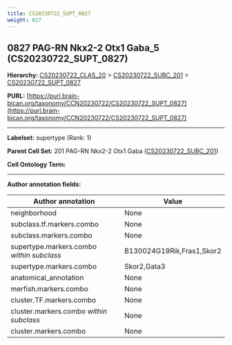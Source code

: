 ```yaml
---
title: CS20230722_SUPT_0827
weight: 827
---
```

## 0827 PAG-RN Nkx2-2 Otx1 Gaba_5 (CS20230722_SUPT_0827)
<b>Hierarchy: </b>
[CS20230722_CLAS_20](../CS20230722_CLAS_20) >
[CS20230722_SUBC_201](../CS20230722_SUBC_201) >
[CS20230722_SUPT_0827](../CS20230722_SUPT_0827)

**PURL:** [https://purl.brain-bican.org/taxonomy/CCN20230722/CS20230722_SUPT_0827](https://purl.brain-bican.org/taxonomy/CCN20230722/CS20230722_SUPT_0827)

---


**Labelset:** supertype (Rank: 1)

**Parent Cell Set:** 201 PAG-RN Nkx2-2 Otx1 Gaba ([CS20230722_SUBC_201](../CS20230722_SUBC_201))



**Cell Ontology Term:** 

[MARKER GENES.]: #


---

[TRANSFERRED ANNOTATIONS.]: #


[AUTHOR ANNOTATION FIELDS.]: #


**Author annotation fields:**

| Author annotation | Value |
|-------------------|-------|
|neighborhood|None|
|subclass.tf.markers.combo|None|
|subclass.markers.combo|None|
|supertype.markers.combo _within subclass_|B130024G19Rik,Fras1,Skor2|
|supertype.markers.combo|Skor2,Gata3|
|anatomical_annotation|None|
|merfish.markers.combo|None|
|cluster.TF.markers.combo|None|
|cluster.markers.combo _within subclass_|None|
|cluster.markers.combo|None|

